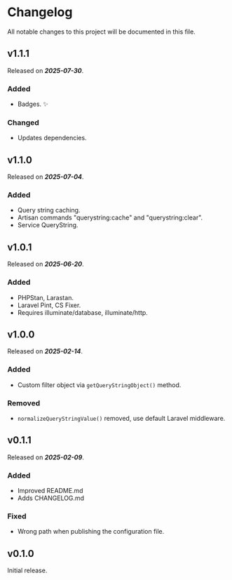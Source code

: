 # Changelog

All notable changes to this project will be documented in this file.

## v1.1.1

Released on _**2025-07-30**_.

### Added

- Badges. ✨

### Changed

- Updates dependencies.

## v1.1.0

Released on _**2025-07-04**_.

### Added

- Query string caching.
- Artisan commands "querystring:cache" and "querystring:clear".
- Service QueryString.

## v1.0.1

Released on _**2025-06-20**_.

### Added

- PHPStan, Larastan.
- Laravel Pint, CS Fixer.
- Requires illuminate/database, illuminate/http.

## v1.0.0

Released on _**2025-02-14**_.

### Added

- Custom filter object via `getQueryStringObject()` method.

### Removed

- `normalizeQueryStringValue()` removed, use default Laravel middleware.

## v0.1.1

Released on _**2025-02-09**_.

### Added

- Improved README.md
- Adds CHANGELOG.md

### Fixed

- Wrong path when publishing the configuration file.

## v0.1.0

Initial release.